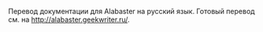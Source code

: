 Перевод документации для Alabaster на русский язык. Готовый перевод см. на http://alabaster.geekwriter.ru/.
